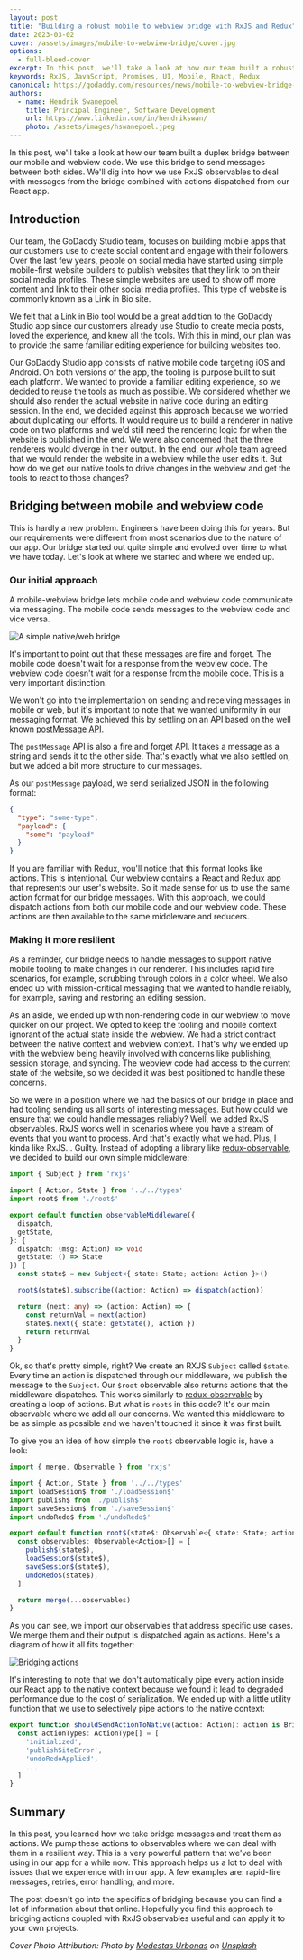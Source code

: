 ```yaml
---
layout: post
title: "Building a robust mobile to webview bridge with RxJS and Redux"
date: 2023-03-02
cover: /assets/images/mobile-to-webview-bridge/cover.jpg
options:
  - full-bleed-cover
excerpt: In this post, we'll take a look at how our team built a robust duplex bridge between our mobile and webview code. We'll also take a look at how we use RxJS observables to deal with messages from the bridge combined with actions dispatched from our React app that runs in the webview.
keywords: RxJS, JavaScript, Promises, UI, Mobile, React, Redux
canonical: https://godaddy.com/resources/news/mobile-to-webview-bridge-with-rxjs-and-redux
authors:
  - name: Hendrik Swanepoel
    title: Principal Engineer, Software Development
    url: https://www.linkedin.com/in/hendrikswan/
    photo: /assets/images/hswanepoel.jpeg
---
```


In this post, we'll take a look at how our team built a duplex bridge between our mobile and webview code. We use this bridge to send messages between both sides. We'll dig into how we use RxJS observables to deal with messages from the bridge combined with actions dispatched from our React app.

## Introduction

Our team, the GoDaddy Studio team, focuses on building mobile apps that our customers use to create social content and engage with their followers. Over the last few years, people on social media have started using simple mobile-first website builders to publish websites that they link to on their social media profiles. These simple websites are used to show off more content and link to their other social media profiles. This type of website is commonly known as a Link in Bio site.

We felt that a Link in Bio tool would be a great addition to the GoDaddy Studio app since our customers already use Studio to create media posts, loved the experience, and knew all the tools. With this in mind, our plan was to provide the same familiar editing experience for building websites too.

Our GoDaddy Studio app consists of native mobile code targeting iOS and Android. On both versions of the app, the tooling is purpose built to suit each platform. We wanted to provide a familiar editing experience, so we decided to reuse the tools as much as possible.
We considered whether we should also render the actual website in native code during an editing session. In the end, we decided against this approach because we worried about duplicating our efforts. It would require us to build a renderer in native code on two platforms and we'd still need the rendering logic for when the website is published in the end. We were also concerned that the three renderers would diverge in their output.
In the end, our whole team agreed that we would render the website in a webview while the user edits it. But how do we get our native tools to drive changes in the webview and get the tools to react to those changes?

## Bridging between mobile and webview code

This is hardly a new problem. Engineers have been doing this for years. But our requirements were different from most scenarios due to the nature of our app. Our bridge started out quite simple and evolved over time to what we have today. Let's look at where we started and where we ended up.

### Our initial approach

A mobile-webview bridge lets mobile code and webview code communicate via messaging. The mobile code sends messages to the webview code and vice versa.

![A simple native/web bridge]({{site.baseurl}}/assets/images/mobile-to-webview-bridge/bridge.png)

It's important to point out that these messages are fire and forget. The mobile code doesn't wait for a response from the webview code. The webview code doesn't wait for a response from the mobile code. This is a very important distinction.

We won't go into the implementation on sending and receiving messages in mobile or web, but it's important to note that we wanted uniformity in our messaging format. We achieved this by settling on an API based on the well known [postMessage API](https://developer.mozilla.org/en-US/docs/Web/API/Window/postMessage).

The `postMessage` API is also a fire and forget API. It takes a message as a string and sends it to the other side. That's exactly what we also settled on, but we added a bit more structure to our messages.

As our `postMessage` payload, we send serialized JSON in the following format:

```json
{
  "type": "some-type",
  "payload": {
    "some": "payload"
  }
}
```

If you are familiar with Redux, you'll notice that this format looks like actions. This is intentional.  Our webview contains a React and Redux app that represents our user's website. So it made sense for us to use the same action format for our bridge messages. With this approach, we could dispatch actions from both our mobile code and our webview code. These actions are then available to the same middleware and reducers.

### Making it more resilient

As a reminder, our bridge needs to handle messages to support native mobile tooling to make changes in our renderer. This includes rapid fire scenarios, for example, scrubbing through colors in a color wheel. We also ended up with mission-critical messaging that we wanted to handle reliably, for example, saving and restoring an editing session.

As an aside, we ended up with non-rendering code in our webview to move quicker on our project. We opted to keep the tooling and mobile context ignorant of the actual state inside the webview. We had a strict contract between the native context and webview context. That's why we ended up with the webview being heavily involved with concerns like publishing, session storage, and syncing. The webview code had access to the current state of the website, so we decided it was best positioned to handle these concerns.

So we were in a position where we had the basics of our bridge in place and had tooling sending us all sorts of interesting messages. But how could we ensure that we could handle messages reliably? Well, we added RxJS observables. RxJS works well in scenarios where you have a stream of events that you want to process. And that's exactly what we had. Plus, I kinda like RxJS... Guilty.
Instead of adopting a library like [redux-observable](https://redux-observable.js.org/), we decided to build our own simple middleware:

```typescript
import { Subject } from 'rxjs'

import { Action, State } from '../../types'
import root$ from './root$'

export default function observableMiddleware({
  dispatch,
  getState,
}: {
  dispatch: (msg: Action) => void
  getState: () => State
}) {
  const state$ = new Subject<{ state: State; action: Action }>()

  root$(state$).subscribe((action: Action) => dispatch(action))

  return (next: any) => (action: Action) => {
    const returnVal = next(action)
    state$.next({ state: getState(), action })
    return returnVal
  }
}
```

Ok, so that's pretty simple, right? We create an RXJS `Subject` called `$state`. Every time an action is dispatched through our middleware, we publish the message to the `Subject`. Our `$root` observable also returns actions that the middleware dispatches. This works similarly to [redux-observable](https://redux-observable.js.org/) by creating a loop of actions. But what is `root$` in this code? It's our main observable where we add all our concerns. We wanted this middleware to be as simple as possible and we haven't touched it since it was first built.

To give you an idea of how simple the `root$` observable logic is, have a look:

```typescript
import { merge, Observable } from 'rxjs'

import { Action, State } from '../../types'
import loadSession$ from './loadSession$'
import publish$ from './publish$'
import saveSession$ from './saveSession$'
import undoRedo$ from './undoRedo$'

export default function root$(state$: Observable<{ state: State; action: Action }>) {
  const observables: Observable<Action>[] = [
    publish$(state$),
    loadSession$(state$),
    saveSession$(state$),
    undoRedo$(state$),
  ]

  return merge(...observables)
}
```

As you can see, we import our observables that address specific use cases. We merge them and their output is dispatched again as actions. Here's a diagram of how it all fits together:

![Bridging actions]({{site.baseurl}}/assets/images/mobile-to-webview-bridge/root.png)

It's interesting to note that we don't automatically pipe every action inside our React app to the native context because we found it lead to degraded performance due to the cost of serialization. We ended up with a little utility function that we use to selectively pipe actions to the native context:

```typescript
export function shouldSendActionToNative(action: Action): action is BridgeAction {
  const actionTypes: ActionType[] = [
    'initialized',
    'publishSiteError',
    'undoRedoApplied',
    ...
  ]
}
```

## Summary

In this post, you learned how we take bridge messages and treat them as actions. We pump these actions to observables where we can deal with them in a resilient way. This is a very powerful pattern that we've been using in our app for a while now. This approach helps us a lot to deal with issues that we experience with in our app. A few examples are: rapid-fire messages, retries, error handling, and more.

The post doesn't go into the specifics of bridging because you can find a lot of information about that online. Hopefully you find this approach to bridging actions coupled with RxJS observables useful and can apply it to your own projects.


_Cover Photo Attribution: Photo by <a href="https://unsplash.com/@modestasu?utm_source=unsplash&utm_medium=referral&utm_content=creditCopyText">Modestas Urbonas</a> on <a href="https://unsplash.com/photos/vj_9l20fzj0?utm_source=unsplash&utm_medium=referral&utm_content=creditCopyText">Unsplash</a>_
